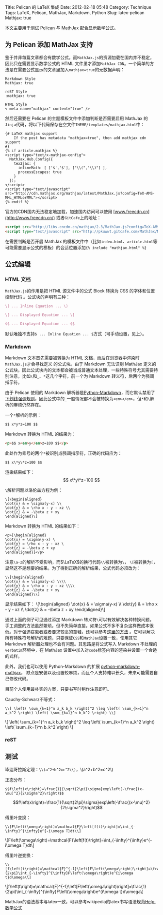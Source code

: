 Title: Pelican 的 LaTeX 集成
Date: 2012-02-18 05:48
Category: Technique
Tags: LaTeX, Pelican, MathJax, Markdown, Python
Slug: latex-pelican
Mathjax: true

本文主要用于测试 Pelican 与 MathJax 配合显示数学公式。

## 为 Pelican 添加 MathJax 支持

鉴于并非每篇文章都会有数学公式，而`MathJax.js`的资源加载在国内并不稳定，因此只在需要显示数学公式的 HTML 文件里才添加`MathJax CDN`。一个简单的方法是在需要公式显示的文章里加入`mathjax=true`的元数据声明：
```text
Markdown Style
Mathjax: true

reST Style
:mathjax: true

HTML Style
< meta name="mathjax" content="true" />
```

然后还需要在 Pelican 的主题模板文件中添加判断是否需要启用 MathJax 的`Jinja`代码，将以下代码保存在空文件`THEME/templates/mathjax.html`中：
```jinja
{# LaTeX mathjax support
    If the post has metadata "mathjax=true", then add mathjax cdn support
#}
{% if article.mathjax %}
<script type="text/x-mathjax-config">
  MathJax.Hub.Config({
    tex2jax: {
      inlineMath: [ ['$','$'], ["\\(","\\)"] ],
      processEscapes: true
    }
  });
</script>
<script type="text/javascript" src="http://cdn.mathjax.org/mathjax/latest/MathJax.js?config=TeX-AMS-MML_HTMLorMML"></script>
{% endif %}
```

官方的CDN国内无法稳定地加载，加速国内访问可以使用 [www.freecdn.cn](http://www.freecdn.cn/) 或者`GitCafe`上的地址：
```html
<script src="http://libs.cncdn.cn/mathjax/2.3/MathJax.js?config=TeX-AMS-MML_HTMLorMML"></script>
<script type="text/javascript" src="http://pkuwwt.gitcafe.com/MathJax/MathJax.js?config=TeX-AMS-MML_HTMLorMML"></script>
```
在需要判断是否开启 MathJax 的模板文件中（比如`index.html`、`article.html`等可能需要显示公式的模板）的合适位置添加`{% include "mathjax.html" %}`

## 公式编辑

### HTML 文档

`MathJax.js`的作用是把 HTML 源文件中的公式 Block 转换为 CSS 的字体和位置控制代码
。公式块的声明有三种：
```LaTeX
\( ... Inline Equation ... \)

\[ ... Displayed Equation ... \]

$$ ... Displayed Equation ... $$
```
默认唯独不支持`$ ... Inline Equation ... $`方式（可手动设置，见上）。

### Markdown
Markdown 文本首先需要被转换为 HTML 文档，而后在浏览器中渲染时`MathJax.js`才会寻找定义
的公式块。由于 Markdown 无法识别 MathJax 定义的公式块，因此公式块内的文本都会被当成普通文本处理，一些特殊符号尤其需要特别注意，比如`\`和`_`、`*`这几个字符，前一个为 Markdown 转义符，后两个为强调指示符。

由于 Pelican 使用的 Markdown 解析器是[Python-Markdown](https://pythonhosted.org/Markdown/index.html)，而它默认禁用了[下划线强调规则](https://pythonhosted.org/Markdown/#differences)，因此公式中的`_`一般情况都不会被转换为`<em></em>`，但`*`和`\`解析的麻烦仍然存在。

一个`*`解析的示例：
```text
$$ x*y*z=100 $$
```
Markdown 转换为 HTML 的结果为：
```html
<p>$$ x<em>y</em>z=100 $$</p>
```
此处作为乘号的两个`*`被识别成强调指示符，正确的代码应为：
```text
$$ x\*y\*z=100 $$
```
渲染结果如下：
$$ x\*y\*z=100 $$

`\`解析问题以洛伦兹方程为例：
```text
\[\begin{aligned}
\dot{x} & = \sigma(y-x) \\
\dot{y} & = \rho x - y - xz \\
\dot{z} & = -\beta z + xy
\end{aligned}\]
```
Markdown 转换为 HTML 的结果如下：
```text
<p>[\begin{aligned}
\dot{x} = \sigma(y-x) \
\dot{y} = \rho x - y - xz \
\dot{z} = -\beta z + xy
\end{aligned}]</p>
```
注意`\a-z`的解析不受影响，而$\LaTeX$的换行代码`\\`被转换为`\`，
`\[`被转换为`[`，显然这不是想要的结果。为了得到正确的解析结果，公式代码必须改为：
```text
\\[\begin{aligned}
\dot{x} & = \sigma(y-x) \\\\
\dot{y} & = \rho x - y - xz \\\\
\dot{z} & = -\beta z + xy
\end{aligned}\\]
```
显示结果如下：
\\[\begin{aligned}
\dot{x} & = \sigma(y-x) \\\\
\dot{y} & = \rho x - y - xz \\\\
\dot{z} & = -\beta z + xy
\end{aligned}\\]

通过上面的例子可见通过添加 Markdown 转义符`\`可以有效解决各种转换问题，手工调整的方法虽然繁琐，但不失简单直接，如果公式不多不复杂这样做成本很低。对于强迫症患者或者要求较高的童鞋，还可以参考[这里的方法](http://gohugo.io/tutorials/mathjax/)
。它可以解决所有特殊符号解析的难题，只要保证`CSS`和`MathJax`设置一致，使用其它 Markdown
解析器处理也不会有问题。其思路是将公式写入 Markdown 不处理的`verbatim`环境中，在 MathJax
 设置中加入对`code`标签内容的渲染并设置一个合适的式样。

此外，我们也可以使用 Python-Markdown 的扩展 [python-markdown-mathjax](https://github.com/mayoff/python-markdown-mathjax)，
缺点是安装以及设置较麻烦，而且个人支持难以长久，未来可能需要自己修改代码。

目前个人使用最朴实的方案，只要书写时稍作注意即可。

Cauchy-Schwarz不等式：
```text
\\[ \left( \sum_{k=1}^n a_k b_k \right)^2 \leq \left( \sum_{k=1}^n a_k^2 \right) \left( \sum_{k=1}^n b_k^2 \right) \\]
```

\\[ \left( \sum_{k=1}^n a_k b_k \right)^2 \leq \left( \sum_{k=1}^n a_k^2 \right) \left( \sum_{k=1}^n b_k^2 \right) \\]


### reST

## 测试
毕达哥拉斯定理：`\\(a^2+b^2=c^2\\)`，\\(a^2+b^2=c^2\\)

正态分布：
```text
$$f\left(x\right)=\frac{1}{\sqrt{2\pi}\sigma}exp\left(-\frac{(x-\mu)^2}{2\sigma^2}\right)$$
```
$$f\left(x\right)=\frac{1}{\sqrt{2\pi}\sigma}exp\left(-\frac{(x-\mu)^2}{2\sigma^2}\right)$$

傅里叶变换：
```text
\\[F\left(\omega\right)=\mathcal{F}\left[f(t)\right]=\int_{-\infty}^{\infty}e^{-i\omega T}dt\\]
```
\\[F\left(\omega\right)=\mathcal{F}\left[f(t)\right]=\int_{-\infty}^{\infty}e^{-i\omega T}dt\\]

傅里叶逆变换：
```text
\\[f\left(t\right)=\mathcal{F}^{-1}\left[F\left(\omega\right)\right]=\frac{1}{2\pi}\int_{-\infty}^{\infty}F\left(\omega\right)e^{i\omega t}d\omega\\]
```
\\[f\left(t\right)=\mathcal{F}^{-1}\left[F\left(\omega\right)\right]=\frac{1}{2\pi}\int_{-\infty}^{\infty}F\left(\omega\right)e^{i\omega t}d\omega\\]

MathJax的语法基本与latex一致，可以参考wikipedia的latex书写语法规范[Help:数学公式](http://zh.wikipedia.org/wiki/Help:%E6%95%B0%E5%AD%A6%E5%85%AC%E5%BC%8F)
